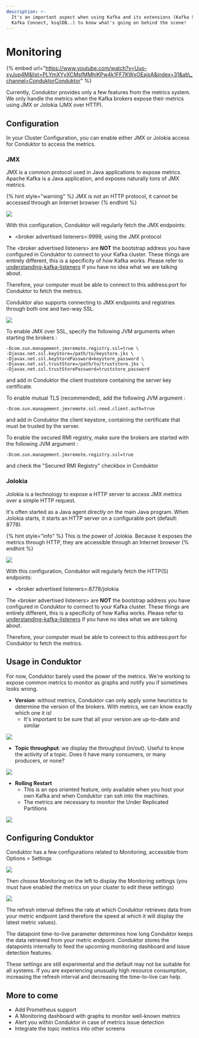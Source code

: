 ```yaml
---
description: >-
  It's an important aspect when using Kafka and its extensions (Kafka Streams,
  Kafka Connect, ksqlDB..) to know what's going on behind the scene!
---
```


# Monitoring

{% embed url="https://www.youtube.com/watch?v=Uuo-xyJup4M&list=PLYmXYyXCMsfMMhiKPw4k1FF7KWxOEajsA&index=31&ab\_channel=ConduktorConduktor" %}

Currently, Conduktor provides only a few features from the metrics system. We only handle the metrics when the Kafka brokers expose their metrics using JMX or Jolokia \(JMX over HTTP\). 

## Configuration

In your Cluster Configuration, you can enable either JMX or Jolokia access for Conduktor to access the metrics.

### JMX

JMX is a common protocol used in Java applications to expose metrics. Apache Kafka is a Java application, and exposes naturally tons of JMX metrics.

{% hint style="warning" %}
JMX is not an HTTP protocol, it cannot be accessed through an Internet browser
{% endhint %}

![](../.gitbook/assets/2021-02-03-14-04-03-metrics.png)

With this configuration, Conduktor will regularly fetch the JMX endpoints:

* &lt;broker advertised listeners&gt;:9999, using the JMX protocol

The &lt;broker advertised listeners&gt; are **NOT** the bootstrap address you have configured in Conduktor to connect to your Kafka cluster. These things are entirely different, this is a specificity of how Kafka works. Please refer to [understanding-kafka-listeners](https://docs.conduktor.io/kafka-cluster-connection/setting-up-a-connection-to-kafka/impossible-connection-setups#understanding-kafka-listeners) if you have no idea what we are talking about.

Therefore, your computer must be able to connect to this address:port for Conduktor to fetch the metrics.

Conduktor also supports connecting to JMX endpoints and registries through both one and two-way SSL. 

![](../.gitbook/assets/2021-02-03-14-47-56-metrics-ssl.png)

To enable JMX over SSL, specify the following JVM arguments when starting the brokers : 

```text
-Dcom.sun.management.jmxremote.registry.ssl=true \
-Djavax.net.ssl.keyStore=/path/to/keystore.jks \
-Djavax.net.ssl.keyStorePassword=keystore_password \
-Djavax.net.ssl.trustStore=/path/to/truststore.jks \
-Djavax.net.ssl.trustStorePassword=truststore_password 
```

and add in Conduktor the client truststore containing the server key certificate.

To enable mutual TLS \(recommended\), add the following JVM argument :

```text
-Dcom.sun.management.jmxremote.ssl.need.client.auth=true
```

and add in Conduktor the client keystore, containing the certificate that must be trusted by the server.

To enable the secured RMI registry, make sure the brokers are started with the following JVM argument :

```text
-Dcom.sun.management.jmxremote.registry.ssl=true
```

and check the "Secured RMI Registry" checkbox in Conduktor

### Jolokia

Jolokia is a technology to expose a HTTP server to access JMX metrics over a simple HTTP request.

It's often started as a Java agent directly on the main Java program. When Jolokia starts, it starts an HTTP server on a configurable port \(default: 8778\).

{% hint style="info" %}
This is the power of Jolokia. Because it exposes the metrics through HTTP, they are accessible through an Internet browser
{% endhint %}

![](../.gitbook/assets/screenshot-2021-01-17-at-21.56.35.png)

With this configuration, Conduktor will regularly fetch the HTTP\(S\) endpoints:

* &lt;broker advertised listeners&gt;:8778/jolokia

The &lt;broker advertised listeners&gt; are **NOT** the bootstrap address you have configured in Conduktor to connect to your Kafka cluster. These things are entirely different, this is a specificity of how Kafka works. Please refer to [understanding-kafka-listeners](https://docs.conduktor.io/kafka-cluster-connection/setting-up-a-connection-to-kafka/impossible-connection-setups#understanding-kafka-listeners) if you have no idea what we are talking about.

Therefore, your computer must be able to connect to this address:port for Conduktor to fetch the metrics.

## Usage in Conduktor

For now, Conduktor barely used the power of the metrics. We're working to expose common metrics to monitor as graphs and notify you if sometimes looks wrong.

* **Version**: without metrics, Conduktor can only apply some heuristics to determine the version of the brokers. With metrics, we can know exactly which one it is!
  * It's important to be sure that all your version are up-to-date and similar

![](../.gitbook/assets/screenshot-2021-01-18-at-00.08.51.png)

* **Topic throughput**: we display the throughput \(in/out\). Useful to know the activity of a topic. Does it have many consumers, or many producers, or none?

![](../.gitbook/assets/screenshot-2021-01-18-at-00.13.05.png)

* **Rolling Restart**
  * This is an ops oriented feature, only available when you host your own Kafka and when Conduktor can ssh into the machines.
  * The metrics are necessary to monitor the Under Replicated Partitions

![](../.gitbook/assets/screenshot-2021-01-18-at-00.15.37.png)

## Configuring Conduktor

Conduktor has a few configurations related to Monitoring, accessible from Options &gt; Settings

![](../.gitbook/assets/settings-menu.png)

Then choose Monitoring on the left to display the Monitoring settings \(you must have enabled the metrics on your cluster to edit these settings\)

![](../.gitbook/assets/monitoring-settings-small.png)

The refresh interval defines the rate at which Conduktor retrieves data from your metric endpoint \(and therefore the speed at which it will display the latest metric values\).

The datapoint time-to-live parameter determines how long Conduktor keeps the data retrieved from your metric endpoint. Conduktor stores the datapoints internally to feed the upcoming monitoring dashboard and issue detection features. 

These settings are still experimental and the default may not be suitable for all systems. If you are experiencing unusually high resource consumption, increasing the refresh interval and decreasing the time-to-live can help.

## More to come

* Add Prometheus support
* A Monitoring dashboard with graphs to monitor well-known metrics
* Alert you within Conduktor in case of metrics issue detection
* Integrate the topic metrics into other screens



